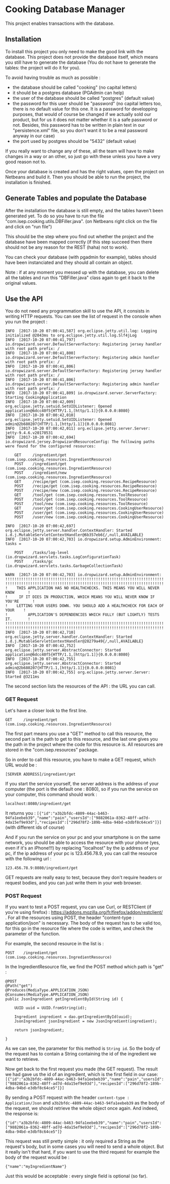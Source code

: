 # Cooking Database Manager

This project enables transactions with the database.

## Installation

To install this project you only need to make the good link with the database.
This project does not provide the database itself, which means you still have to generate the database (You do not have to generate the tables: the project will do it for you).

To avoid having trouble as much as possible :
 - the database should be called "cooking" (no capital letters)
 - it should be a postgres database (PGAdmin can help)
 - the user of the database should be called "postgres" (default value)
 - the password for this user should be "password" (no capital letters too, there is no default value for this one. It is a password for developping purposes, that would of course be changed if we actually sold our product, but for us it does not matter whether it is a safe password or not. Besides, this password has to be written in plain text in our "persistence.xml" file, so you don't want it to be a real password anyway in our case)
 - the port used by postgres should be "5432" (default value)
 
If you really want to change any of these, all the team will have to make changes in a way or an other, so just go with these unless you have a very good reason not to.
 
Once your database is created and has the right values, open the project on Netbeans and build it.
Then you should be able to run the project, the installation is finished.

## Generate Tables and populate the Database

After the installation the database is still empty, and the tables haven't been generated yet.
To do so you have to run the file "com.isep.cooking.utils.DBFiller.java". (on Netbeans right click on the file and click on "run file")

This should be the step where you find out whether the project and the database have been mapped correctly (if this step succeed then there should not be any reason for the REST (haha) not to work).

You can check your database (with pgadmin for example), tables should have been instanciated and they should all contain an object.

Note : if at any moment you messed up with the database, you can delete all the tables and run this "DBFiller.java" class again to get it back to the original values.

## Use the API

You do not need any programmation skill to use the API, it consists in writing HTTP requests.
You can see the list of request in the console when you run the project :


```
INFO  [2017-10-20 07:00:41,587] org.eclipse.jetty.util.log: Logging initialized @2043ms to org.eclipse.jetty.util.log.Slf4jLog
INFO  [2017-10-20 07:00:41,797] io.dropwizard.server.DefaultServerFactory: Registering jersey handler with root path prefix: /
INFO  [2017-10-20 07:00:41,800] io.dropwizard.server.DefaultServerFactory: Registering admin handler with root path prefix: /
INFO  [2017-10-20 07:00:41,806] io.dropwizard.server.DefaultServerFactory: Registering jersey handler with root path prefix: /
INFO  [2017-10-20 07:00:41,806] io.dropwizard.server.DefaultServerFactory: Registering admin handler with root path prefix: /
INFO  [2017-10-20 07:00:41,809] io.dropwizard.server.ServerFactory: Starting CookingApplication
INFO  [2017-10-20 07:00:42,009] org.eclipse.jetty.setuid.SetUIDListener: Opened application@6dcc40f5{HTTP/1.1,[http/1.1]}{0.0.0.0:8080}
INFO  [2017-10-20 07:00:42,010] org.eclipse.jetty.setuid.SetUIDListener: Opened admin@2b680207{HTTP/1.1,[http/1.1]}{0.0.0.0:8081}
INFO  [2017-10-20 07:00:42,011] org.eclipse.jetty.server.Server: jetty-9.4.6.v20170531
INFO  [2017-10-20 07:00:42,694] io.dropwizard.jersey.DropwizardResourceConfig: The following paths were found for the configured resources:

    GET     /ingredient/get (com.isep.cooking.resources.IngredientResource)
    POST    /ingredient/get (com.isep.cooking.resources.IngredientResource)
    POST    /ingredient/new (com.isep.cooking.resources.IngredientResource)
    GET     /recipe/get (com.isep.cooking.resources.RecipeResource)
    POST    /recipe/get (com.isep.cooking.resources.RecipeResource)
    POST    /recipe/new (com.isep.cooking.resources.RecipeResource)
    GET     /tool/get (com.isep.cooking.resources.ToolResource)
    POST    /tool/get (com.isep.cooking.resources.ToolResource)
    POST    /tool/new (com.isep.cooking.resources.ToolResource)
    GET     /user/get (com.isep.cooking.resources.CookingUserResource)
    POST    /user/get (com.isep.cooking.resources.CookingUserResource)
    POST    /user/new (com.isep.cooking.resources.CookingUserResource)

INFO  [2017-10-20 07:00:42,697] org.eclipse.jetty.server.handler.ContextHandler: Started i.d.j.MutableServletContextHandler@6b357eb6{/,null,AVAILABLE}
INFO  [2017-10-20 07:00:42,703] io.dropwizard.setup.AdminEnvironment: tasks = 

    POST    /tasks/log-level (io.dropwizard.servlets.tasks.LogConfigurationTask)
    POST    /tasks/gc (io.dropwizard.servlets.tasks.GarbageCollectionTask)

WARN  [2017-10-20 07:00:42,703] io.dropwizard.setup.AdminEnvironment: 
!!!!!!!!!!!!!!!!!!!!!!!!!!!!!!!!!!!!!!!!!!!!!!!!!!!!!!!!!!!!!!!!!!!!!!!!!!!!!!!!
!!!!!!!!!!!!!!!!!!!!!!!!!!!!!!!!!!!!!!!!!!!!!!!!!!!!!!!!!!!!!!!!!!!!!!!!!!!!!!!!
!    THIS APPLICATION HAS NO HEALTHCHECKS. THIS MEANS YOU WILL NEVER KNOW      !
!     IF IT DIES IN PRODUCTION, WHICH MEANS YOU WILL NEVER KNOW IF YOU'RE      !
!    LETTING YOUR USERS DOWN. YOU SHOULD ADD A HEALTHCHECK FOR EACH OF YOUR    !
!         APPLICATION'S DEPENDENCIES WHICH FULLY (BUT LIGHTLY) TESTS IT.       !
!!!!!!!!!!!!!!!!!!!!!!!!!!!!!!!!!!!!!!!!!!!!!!!!!!!!!!!!!!!!!!!!!!!!!!!!!!!!!!!!
!!!!!!!!!!!!!!!!!!!!!!!!!!!!!!!!!!!!!!!!!!!!!!!!!!!!!!!!!!!!!!!!!!!!!!!!!!!!!!!!
INFO  [2017-10-20 07:00:42,710] org.eclipse.jetty.server.handler.ContextHandler: Started i.d.j.MutableServletContextHandler@28279a49{/,null,AVAILABLE}
INFO  [2017-10-20 07:00:42,752] org.eclipse.jetty.server.AbstractConnector: Started application@6dcc40f5{HTTP/1.1,[http/1.1]}{0.0.0.0:8080}
INFO  [2017-10-20 07:00:42,755] org.eclipse.jetty.server.AbstractConnector: Started admin@2b680207{HTTP/1.1,[http/1.1]}{0.0.0.0:8081}
INFO  [2017-10-20 07:00:42,755] org.eclipse.jetty.server.Server: Started @3211ms
```

The second section lists the resources of the API : the URL you can call.

### GET Request
Let's have a closer look to the first line.

```GET     /ingredient/get (com.isep.cooking.resources.IngredientResource)```

The first part means you use a "GET" method to call this resource, the second part is the path to get to this resource, and the last one gives you the path in the project where the code for this resource is. All resources are stored in the "com.isep.resources" package.

So in order to call this resource, you have to make a GET request, which URL would be :

```[SERVER ADDRESS]/ingredient/get```

If you start the service yourself, the server address is the address of your computer (the port is the default one : 8080), so if you run the service on your computer, this command should work :

```localhost:8080/ingredient/get```

It returns you : 
```[{"id":"a3b2bfdc-4809-44ac-b463-94fa1eebeb39","name":"pain","usersId":["9882061a-8362-48ff-ad7d-4da15ef9e93d"],"recipesId":["296d78f2-189b-4dba-94bd-e3dbf8c64ce5"]}]```
(with different ids of course)

And if you run the service on your pc and your smartphone is on the same network, you should be able to access the resource with your phone (yes, even if it's an iPhone!!!) by replacing "localhost" by the ip address of your pc, if the ip address of your pc is 123.456.78.9, you can call the resource with the following url :

```123.456.78.9:8080/ingredient/get```

GET requests are really easy to test, because they don't require headers or request bodies, and you can just write them in your web browser.

### POST Request
If you want to test a POST request, you can use Curl, or RESTClient (if you're using firefox) : https://addons.mozilla.org/fr/firefox/addon/restclient/ .
For all the resources using POST, the header "content-type : application/json" is necessary.
The body of the request has to be valid too, for this go in the resource file where the code is written, and check the parameter of the function.

For example, the second resource in the list is :

```POST    /ingredient/get (com.isep.cooking.resources.IngredientResource)```

In the IngredientResource file, we find the POST method which path is "get" :

```
@POST
@Path("get")
@Produces(MediaType.APPLICATION_JSON)
@Consumes(MediaType.APPLICATION_JSON)
public JsonIngredient getIngredientById(String id) {

	UUID uuid = UUID.fromString(id);

	Ingredient ingredient = dao.getIngredientById(uuid);
	JsonIngredient jsonIngredient = new JsonIngredient(ingredient);

	return jsonIngredient;

}
```

As we can see, the parameter for this method is ```String id```.
So the body of the request has to contain a String containing the id of the ingredient we want to retrieve.

Now get back to the first request you made (the GET request). The result we had gave us the id of an ingredient, which is the first field in our case:
```[{"id":"a3b2bfdc-4809-44ac-b463-94fa1eebeb39","name":"pain","usersId":["9882061a-8362-48ff-ad7d-4da15ef9e93d"],"recipesId":["296d78f2-189b-4dba-94bd-e3dbf8c64ce5"]}]```

By sending a POST request with the header ```content-type : Application/Json``` and ```a3b2bfdc-4809-44ac-b463-94fa1eebeb39``` as the body of the request, we should retrieve the whole object once again.
And indeed, the response is:

```{"id":"a3b2bfdc-4809-44ac-b463-94fa1eebeb39","name":"pain","usersId":["9882061a-8362-48ff-ad7d-4da15ef9e93d"],"recipesId":["296d78f2-189b-4dba-94bd-e3dbf8c64ce5"]}```

This request was still pretty simple : it only required a String as the request's body, but in some cases you will need to send a whole object. But it really isn't that hard, if you want to use the third request for example the body of the request would be :

```{"name":"myIngredientName"}```

Just this would be acceptable : every single field is optional (so far).
